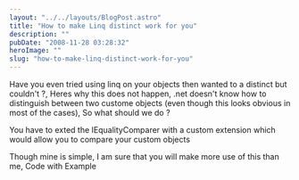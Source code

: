 ```yaml
---
layout: "../../layouts/BlogPost.astro"
title: "How to make Linq distinct work for you"
description: ""
pubDate: "2008-11-28 03:28:32"
heroImage: ""
slug: "how-to-make-linq-distinct-work-for-you"
---
```


Have you even tried using linq on your objects then wanted to a distinct but couldn't ?, Heres why this does not happen, .net doesn't know how to distinguish between two custome objects (even though this looks obvious in most of the cases), So what should we do ?

You have to exted the IEqualityComparer with a custom extension which would allow you to compare your custom objects

Though mine is simple, I am sure that you will make more use of this than me, Code with Example
<script src="https://gist.github.com/nareshjois/7895733.js"></script>
